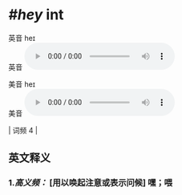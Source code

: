 # ***\#hey*** int
英音 heɪ  
英音
<audio src="./media/hey-.aac" controls="controls"></audio>

美音 heɪ  
美音
<audio src="./media/hey.aac" controls="controls"></audio>



| 词频 4 |  

英文释义
---
### 1.*高义频：* **[用以唤起注意或表示问候] 嘿；喂**  


